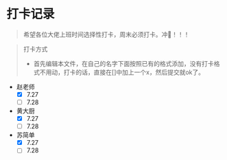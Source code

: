 # 打卡记录

> 希望各位大佬上班时间选择性打卡，周末必须打卡。冲🦆！！！

> 打卡方式
>
>   * 首先编辑本文件，在自己的名字下面按照已有的格式添加，没有打卡格式不用动，打卡的话，直接在[]中加上一个x，然后提交就ok了。


*  赵老师
    - [x] 7.27
    - [ ] 7.28
* 黄大厨
  - [x] 7.27
  - [ ] 7.28
* 苏简单
  - [x] 7.27
  - [ ] 7.28

